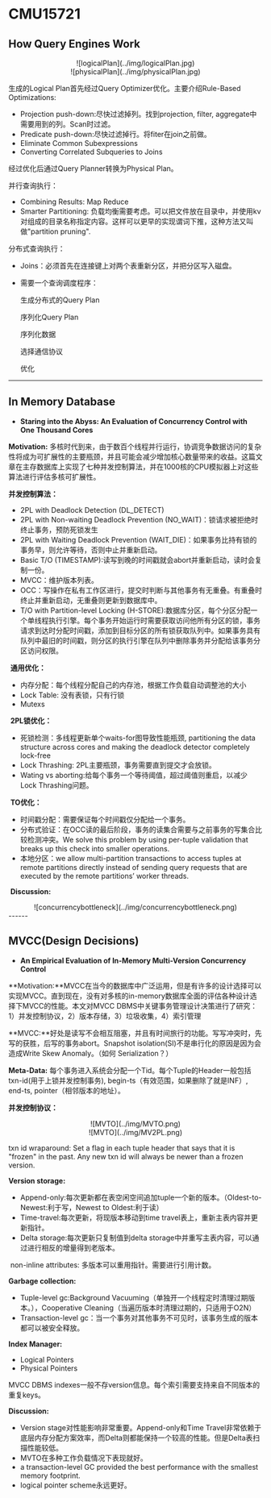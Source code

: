 # CMU15721

## How Query Engines Work

<center>
  ![logicalPlan](../img/logicalPlan.jpg)
  <br>
</center>

<center>
  ![physicalPlan](../img/physicalPlan.jpg)
  <br>
</center>

生成的Logical Plan首先经过Query Optimizer优化。主要介绍Rule-Based Optimizations:

- Projection push-down:尽快过滤掉列。找到projection, filter, aggregate中需要用到的列。Scan时过滤。
- Predicate push-down:尽快过滤掉行。将fiter在join之前做。
- Eliminate Common Subexpressions
- Converting Correlated Subqueries to Joins

经过优化后通过Query Planner转换为Physical Plan。

并行查询执行：

- Combining Results: Map Reduce
- Smarter Partitioning: 负载均衡需要考虑。可以把文件放在目录中，并使用kv对组成的目录名称指定内容。这样可以更早的实现谓词下推，这种方法又叫做"partition pruning".

分布式查询执行：

- Joins：必须首先在连接键上对两个表重新分区，并把分区写入磁盘。
- 需要一个查询调度程序：
  
  生成分布式的Query Plan
  
  序列化Query Plan
  
  序列化数据
  
  选择通信协议
  
  优化

------

## In Memory Database

- **Staring into the Abyss: An Evaluation of Concurrency Control with One Thousand Cores**

**Motivation:** 多核时代到来，由于数百个线程并行运行，协调竞争数据访问的复杂性将成为可扩展性的主要瓶颈，并且可能会减少增加核心数量带来的收益。这篇文章在主存数据库上实现了七种并发控制算法，并在1000核的CPU模拟器上对这些算法进行评估多核可扩展性。

**并发控制算法：**

- 2PL with Deadlock Detection (DL_DETECT)
- 2PL with Non-waiting Deadlock Prevention (NO_WAIT)：锁请求被拒绝时终止事务，预防死锁发生
- 2PL with Waiting Deadlock Prevention (WAIT_DIE)：如果事务比持有锁的事务早，则允许等待，否则中止并重新启动。
- Basic T/O (TIMESTAMP):读写到晚的时间戳就会abort并重新启动，读时会复制一份。
- MVCC：维护版本列表。
- OCC：写操作在私有工作区进行，提交时判断与其他事务有无重叠。有重叠时终止并重新启动，无重叠则更新到数据库中。
- T/O with Partition-level Locking (H-STORE):数据库分区，每个分区分配一个单线程执行引擎。每个事务开始运行时需要获取访问他所有分区的锁，事务请求到达时分配时间戳，添加到目标分区的所有锁获取队列中。如果事务具有队列中最旧的时间戳，则分区的执行引擎在队列中删除事务并分配给该事务分区访问权限。

​	**通用优化：**

- 内存分配：每个线程分配自己的内存池，根据工作负载自动调整池的大小
- Lock Table: 没有表锁，只有行锁
- Mutexs

​	**2PL锁优化：**

- 死锁检测：多线程更新单个waits-for图导致性能瓶颈, partitioning the data structure across cores and making the deadlock detector completely lock-free
- Lock Thrashing: 2PL主要瓶颈，事务需要直到提交才会放锁。
- Wating vs aborting:给每个事务一个等待阈值，超过阈值则重启，以减少Lock Thrashing问题。

​	**TO优化：**

- 时间戳分配：需要保证每个时间戳仅分配给一个事务。
- 分布式验证：在OCC读的最后阶段，事务的读集合需要与之前事务的写集合比较检测冲突。We solve this problem by using per-tuple validation that breaks up this check into smaller operations.
- 本地分区：we allow multi-partition transactions to access tuples at remote partitions directly instead of sending query requests that are executed by the remote partitions’ worker threads. 

​	**Discussion:**

<center>
  ![concurrencybottleneck](../img/concurrencybottleneck.png)
  <br>
</center>
------

## MVCC(Design Decisions)

- **An Empirical Evaluation of In-Memory Multi-Version Concurrency Control**

**Motivation:**MVCC在当今的数据库中广泛运用，但是有许多的设计选择可以实现MVCC。直到现在，没有对多核的in-memory数据库全面的评估各种设计选择下MVCC的性能。本文对MVCC DBMS中关键事务管理设计决策进行了研究：1）并发控制协议，2）版本存储，3）垃圾收集，4）索引管理

**MVCC:**好处是读写不会相互阻塞，并且有时间旅行的功能。写写冲突时，先写的获胜，后写的事务abort。Snapshot isolation(SI)不是串行化的原因是因为会造成Write Skew Anomaly。（如何 Serialization？）

**Meta-Data:** 每个事务进入系统会分配一个Tid。每个Tuple的Header一般包括txn-id(用于上锁并发控制事务), begin-ts（有效范围，如果删除了就是INF）, end-ts, pointer（相邻版本的地址）。

**并发控制协议：**

<center>
  ![MVTO](../img/MVTO.png)
  <br>
</center>

<center>
  ![MVTO](../img/MV2PL.png)
  <br>
</center>

txn id wraparound: Set a flag in each tuple header that says that it is "frozen" in the past. Any new txn id will always be newer than a frozen version.

**Version storage:**

- Append-only:每次更新都在表空闲空间追加tuple一个新的版本。（Oldest-to-Newest:利于写，Newest to Oldest:利于读）
- Time-travel:每次更新，将现版本移动到time travel表上，重新主表内容并更新指针。
- Delta storage:每次更新只复制值到delta storage中并重写主表内容，可以通过进行相反的增量得到老版本。

​	non-inline attributes: 多版本可以重用指针。需要进行引用计数。

**Garbage collection:**

- Tuple-level gc:Background Vacuuming（单独开一个线程定时清理过期版本。），Cooperative Cleaning（当遍历版本时清理过期的，只适用于O2N）
- Transaction-level gc：当一个事务对其他事务不可见时，该事务生成的版本都可以被安全释放。

**Index Manager:**

- Logical Pointers
- Physical Pointers

MVCC DBMS indexes一般不存version信息。每个索引需要支持来自不同版本的重复keys。

**Discussion:**

- Version stage对性能影响非常重要。Append-only和Time Travel非常依赖于底层内存分配方案效率，而Delta则都能保持一个较高的性能。但是Delta表扫描性能较低。
- MVTO在多种工作负载情况下表现就好。
- a transaction-level GC provided the best performance with the smallest memory footprint.
-  logical pointer scheme永远更好。
